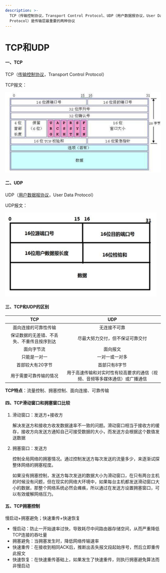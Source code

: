 ```yaml
---
description: >-
  TCP（传输控制协议，Transport Control Protocol、UDP（用户数据报协议，User Data
  Protocol）是传输层最重要的两种协议
---
```


# TCP和UDP

#### **一、TCP**



TCP（[传输控制协议](https://baike.baidu.com/item/%E4%BC%A0%E8%BE%93%E6%8E%A7%E5%88%B6%E5%8D%8F%E8%AE%AE/9727741)，Transport Control Protocol）

TCP报文：

![](../../.gitbook/assets/TCP报文.png)

#### **二、UDP**

UDP（[用户数据报协议](https://baike.baidu.com/item/%E7%94%A8%E6%88%B7%E6%95%B0%E6%8D%AE%E6%8A%A5%E5%8D%8F%E8%AE%AE/8535496)，User Data Protocol）

UDP报文：

![](../../.gitbook/assets/UDP报文.jpeg)

#### **三、TCP和UDP的区别**

|          TCP          |                  UDP                  |
| :-------------------: | :-----------------------------------: |
|       面向连接的可靠性传输      |                 无连接不可靠                |
| 保证数据的无差错、不丢失、不重传且按序到达 |            尽最大努力交付，但不保证可靠交付           |
|         面向字节流         |                  面向报文                 |
|         只能是一对一        |                一对一或一对多                |
|       首部较大有20字节       |                首部只有8字节                |
|      用于需要可靠传输的情况      | 用于高速传输和对实时性有较高要求的通信（视频、音频等多媒体通信）或广播通信 |

**TCP特点**：流量控制、拥塞控制、面向连接、可靠传输

#### **四、TCP滑动窗口和拥塞窗口比较**

1.  滑动窗口：发送方+接收方

    解决发送方和接收方收发数据速率不一致的问题。滑动窗口相当于接收方的缓存，接收方向发送方通知自己可接受数据的大小，而发送方会根据这个数值发送数据
2.  拥塞窗口：发送方

    控制全局网络的拥塞情况。通过控制发送方每次发送的流量多少，来逐渐试探整体网络的拥塞程度。

    如果没有拥塞控制，发送方每次发送的数据大小为滑动窗口，在只有两台主机的时候没有问题，但在现实的网络大环境中，如果每台主机都发送滑动窗口大小的数据，那整个网络系统必然会瘫痪，所以通过在发送方设置拥塞窗口，可以有效缓解网络压力。

#### **五、TCP拥塞控制**

慢启动+拥塞避免；快速重传+快速恢复

* 慢启动：防止一开始速率过快，导致耗尽中间路由器存储空间，从而严重降低TCP连接的吞吐量
* 拥塞避免：当拥塞发生时，降低网络传输速率
* 快速重传：在接收到相同ACK后，推断出丢失报文段起始序号，然后立即重传此报文
* 快速恢复：在快速重传基础上，如果发生了快速重传，则执行拥塞避免算法而非慢启动
